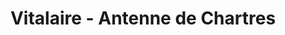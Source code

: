 ---
title: "Vitalaire - Antenne de Chartres"
url: /gellainville/vitalaire-antenne-de-chartres/
shop: approvisionnement médical
---